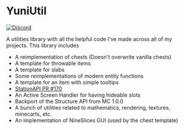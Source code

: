 # YuniUtil

[![Discord](https://img.shields.io/badge/Discord-%235865F2.svg?style=for-the-badge&logo=discord&logoColor=white)](https://discord.gg/aY2WFGPBBB)

A utilities library with all the helpful code I've made across all of my projects.
This library includes
- A reimplementation of chests (Doesn't overwrite vanilla chests)
- A template for throwable items
- A template for slabs
- Some reimplementations of modern entity functions
- A template for an item with simple tooltips
- [StationAPI PR #170](https://github.com/ModificationStation/StationAPI/pull/170)
- An Active Screen Handler for having hideable slots
- Backport of the Structure API from MC 1.0.0
- A bunch of utilities related to mathematics, rendering, textures, minecarts, etc.
- An implementation of NineSlices GUI (used by the chest template)
